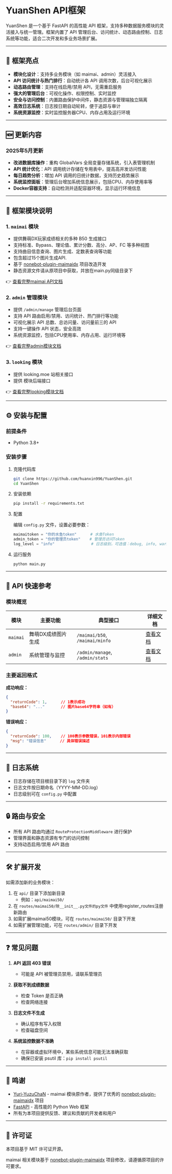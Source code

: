 # YuanShen API框架

YuanShen 是一个基于 FastAPI 的高性能 API 框架，支持多种数据服务模块的灵活接入与统一管理。框架内置了 API 管理后台、访问统计、动态路由控制、日志系统等功能，适合二次开发和多业务场景扩展。

---

## 🌟 框架亮点

- **模块化设计**：支持多业务模块（如 maimai、admin）灵活接入
- **API 访问统计与热门排行**：自动统计各 API 调用次数，后台可视化展示
- **动态路由管理**：支持在线启用/禁用 API，无需重启服务
- **强大的管理后台**：可视化操作、权限控制、实时监控
- **安全与访问控制**：内置路由保护中间件，静态资源与管理端独立隔离
- **高效日志系统**：日志按日期自动轮转，便于追踪与审计
- **系统资源监控**：实时监控服务器CPU、内存占用及运行环境

---

## 🆕 更新内容

### 2025年5月更新

- **改进数据库操作**：重构 GlobalVars 全局变量存储系统，引入表管理机制
- **API 统计优化**：API 调用统计存储在专用表中，提高高并发访问性能
- **每日趋势分析**：增加 API 调用的日统计数据，支持历史趋势展示
- **系统监控面板**：管理后台增加系统信息展示，包括CPU、内存使用率等
- **Docker容器支持**：自动检测并适配容器环境，显示运行环境信息

---

## 🧩 框架模块说明

### 1. `maimai` 模块

- 提供舞萌DX玩家成绩相关的多种 B50 生成接口
- 支持标准、Bypass、理论值、累计分数、高分、AP、FC 等多种视图
- 支持曲目信息查询、图片生成、定数表查询等功能
- 包含超过15个图片生成API.
- 基于 [nonebot-plugin-maimaidx](https://github.com/Yuri-YuzuChaN/nonebot-plugin-maimaidx) 项目改造开发
- 静态资源文件请从原项目中获取，并放在main.py同级目录下

👉 [查看完整maimai API文档](./docs/MAIMAI_API_README.md)

### 2. `admin` 管理模块

- 提供 `/admin/manage` 管理后台页面
- 支持 API 路由启用/禁用、访问统计、热门排行等功能
- 可视化展示 API 总数、总访问量、访问量前三的 API
- 支持一键操作 API 状态，安全高效
- 系统资源监控，包括CPU使用率、内存占用、运行环境等

👉 [查看完整admin模块文档](./docs/ADMIN_API_README.md)

### 3. `looking` 模块

- 提供 looking.moe 站相关接口
- 提供 模块后端接口

👉 [查看完整looking模块文档](./docs/LOOKING_API_README.md)


---

## ⚙️ 安装与配置

### 前提条件

- Python 3.8+

### 安装步骤

1. 克隆代码库

    ```bash
    git clone https://github.com/huanxin996/YuanShen.git
    cd YuanShen
    ```

2. 安装依赖

    ```bash
    pip install -r requirements.txt
    ```

3. 配置

    编辑 `config.py` 文件，设置必要参数：

    ```python
    maimaitoken = "你的水鱼token"      # 水鱼Token
    admin_token = "你的管理员token"    # 管理员访问Token
    log_level = "info"                # 日志级别，可选值：debug, info, warning, error
    ```

4. 运行服务

    ```bash
    python main.py
    ```

---

## 🚀 API 快速参考

### 模块概览

| 模块      | 主要功能                     | 典型接口                  | 详细文档 |
|-----------|------------------------------|---------------------------|---------|
| `maimai`  | 舞萌DX成绩图片生成           | `/maimai/b50`, `/maimai/minfo` | [查看文档](./docs/MAIMAI_API_README.md) |
| `admin`   | 系统管理与监控               | `/admin/manage`, `/admin/stats` | [查看文档](./docs/ADMIN_API_README.md) |

### 主要返回格式

**成功响应：**

```json
{
  "returnCode": 1,      // 1表示成功
  "base64": "..."       // 图片base64字符串（如有）
}
```

**错误响应：**

```json
{
  "returnCode": 100,    // 100表示参数错误，101表示内部错误
  "msg": "错误信息"      // 具体错误描述
}
```

---

## 📝 日志系统

- 日志存储在项目根目录下的 `log` 文件夹
- 日志文件按日期命名（YYYY-MM-DD.log）
- 日志级别可在 `config.py` 中配置

---

## 🔒 路由与安全

- 所有 API 路由均通过 `RouteProtectionMiddleware` 进行保护
- 管理界面和静态资源有专门的访问控制
- 支持动态启用/禁用 API 路由

---

## 🛠️ 扩展开发

如需添加新的业务模块：

1. 在 `api/` 目录下添加新目录
   - 例如：`api/maimai50/`
2. 在 `routes/maimai50/除__init__.py文件的py文件` 中使用register_routes注册新路由
3. 如需扩展maimai50模块，可在 `routes/maimai50/` 目录下开发
4. 如需扩展管理功能，可在 `routes/admin/` 目录下开发

---

## ❓ 常见问题

1. **API 返回 403 错误**
    - 可能是 API 被管理员禁用，请联系管理员

2. **获取不到成绩数据**
    - 检查 Token 是否正确
    - 检查网络连接

3. **日志文件不生成**
    - 确认程序有写入权限
    - 检查磁盘空间

4. **系统监控数据不准确**
    - 在容器或虚拟环境中，某些系统信息可能无法准确获取
    - 确保已安装 psutil 库：`pip install psutil`

---

## 🙏 鸣谢

- [Yuri-YuzuChaN](https://github.com/Yuri-YuzuChaN) - maimai 模块原作者，提供了优秀的 [nonebot-plugin-maimaidx](https://github.com/Yuri-YuzuChaN/nonebot-plugin-maimaidx) 项目
- [FastAPI](https://fastapi.tiangolo.com/) - 高性能的 Python Web 框架
- 所有为本项目提供反馈、建议和贡献的开发者和用户

---

## 📄 许可证

本项目基于 MIT 许可证开源。

maimai 相关模块基于 [nonebot-plugin-maimaidx](https://github.com/Yuri-YuzuChaN/nonebot-plugin-maimaidx) 项目修改，请遵循原项目的许可要求。
